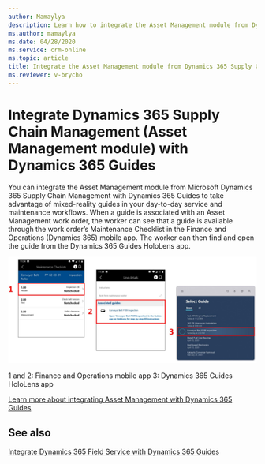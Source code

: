 ```yaml
---
author: Mamaylya
description: Learn how to integrate the Asset Management module from Dynamics 365 Supply Chain Management with Dynamics 365 Guides to take advantage of mixed-reality guides in day-to-day service and maintenance workflows.
ms.author: mamaylya
ms.date: 04/28/2020
ms.service: crm-online
ms.topic: article
title: Integrate the Asset Management module from Dynamics 365 Supply Chain Management with Dynamics 365 Guides
ms.reviewer: v-brycho
---
```


# Integrate Dynamics 365 Supply Chain Management (Asset Management module) with Dynamics 365 Guides

You can integrate the Asset Management module from Microsoft Dynamics 365 Supply Chain Management with Dynamics 365 Guides to take 
advantage of mixed-reality guides in your day-to-day service and maintenance workflows. When a guide is associated with an 
Asset Management work order, the worker can see that a guide is available through the work order’s Maintenance Checklist in the 
Finance and Operations (Dynamics 365) mobile app. The worker can then find and open the guide from the Dynamics 365 Guides HoloLens app.

 ![Integrated Asset Mananagement guide](media/asset-management-integration.JPG "Integrated Asset Management guide")
 
1 and 2: Finance and Operations mobile app
3: Dynamics 365 Guides HoloLens app
 
[Learn more about integrating Asset Management with Dynamics 365 Guides]()

## See also

[Integrate Dynamics 365 Field Service with Dynamics 365 Guides](field-service.md)
